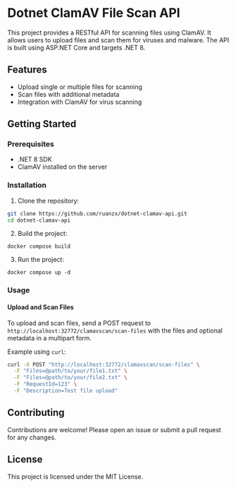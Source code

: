 # Dotnet ClamAV File Scan API

This project provides a RESTful API for scanning files using ClamAV. It allows users to upload files and scan them for viruses and malware. The API is built using ASP.NET Core and targets .NET 8.

## Features

- Upload single or multiple files for scanning
- Scan files with additional metadata
- Integration with ClamAV for virus scanning

## Getting Started

### Prerequisites

- .NET 8 SDK
- ClamAV installed on the server

### Installation

1. Clone the repository:
   
```bash
git clone https://github.com/ruanzx/dotnet-clamav-api.git
cd dotnet-clamav-api
```

2. Build the project:
   
```
docker compose build
```

3. Run the project:

```
docker compose up -d
```

### Usage

#### Upload and Scan Files

To upload and scan files, send a POST request to `http://localhost:32772/clamavscan/scan-files` with the files and optional metadata in a multipart form.

Example using `curl`:

```bash
curl -X POST "http://localhost:32772/clamavscan/scan-files" \
  -F "Files=@path/to/your/file1.txt" \
  -F "Files=@path/to/your/file2.txt" \
  -F "RequestId=123" \
  -F "Description=Test file upload"
```

## Contributing

Contributions are welcome! Please open an issue or submit a pull request for any changes.

## License

This project is licensed under the MIT License.